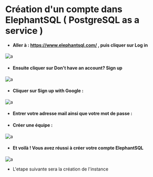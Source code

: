 # **Création d'un compte dans ElephantSQL ( PostgreSQL as a service )**

- #### Aller à : https://www.elephantsql.com/ , puis cliquer sur Log in

![a](https://user-images.githubusercontent.com/78825764/213657761-858665a8-7050-4351-a418-40b3751b405f.jpg)

- #### Ensuite cliquer sur Don't have an account? Sign up

![a](https://user-images.githubusercontent.com/78825764/213658513-b6da0b18-1db5-48d0-a71d-7f480e4ab8a7.jpg)

- #### Cliquer sur Sign up with Google :

![a](https://user-images.githubusercontent.com/78825764/213665867-d3cf6897-a65e-4cc7-afab-6512f27cd64a.jpg)


- #### Entrer votre adresse mail ainsi que votre mot de passe :

- #### Créer une équipe :

![a](https://user-images.githubusercontent.com/78825764/213666307-2784c50a-7955-4ec3-835f-14e705493711.jpg)

- #### Et voilà ! Vous avez réussi à créer votre compte ElephantSQL
 
 ![a](https://user-images.githubusercontent.com/78825764/213673539-0c83d440-b150-413f-9893-c27f81250a4f.jpg)

-  L'etape suivante sera la création de l'instance
